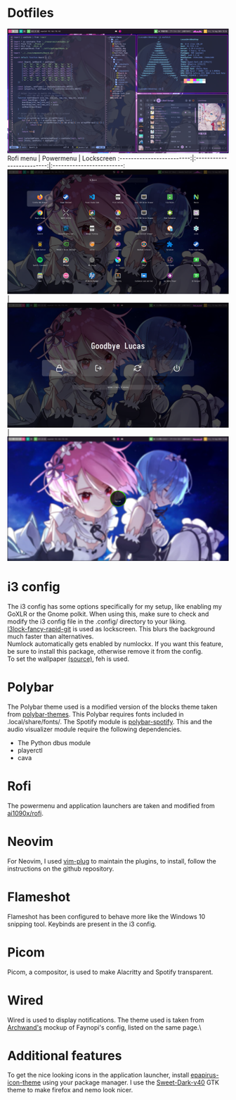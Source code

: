 # Dotfiles
![alt text](Assets/rice.png)
Rofi menu             |  Powermenu                     |  Lockscreen
:-------------------------:|:-------------------------:|:-------------------------:
![](Assets/rofi.png)  |  ![](Assets/powermenu.png)  |  ![](Assets/lockscreen.png) 

# i3 config
The i3 config has some options specifically for my setup, like enabling my GoXLR or the Gnome polkit. When using this, make sure to check and modify the i3 config file in the .config/ directory to your liking.\
[I3lock-fancy-rapid-git](https://github.com/yvbbrjdr/i3lock-fancy-rapid) is used as lockscreen. This blurs the background much faster than alternatives. \
Numlock automatically gets enabled by numlockx. If you want this feature, be sure to install this package, otherwise remove it from the config.\
To set the wallpaper [(source)](https://moewalls.com/anime/ram-and-rem-rezero-live-wallpaper/), feh is used.

# Polybar
The Polybar theme used is a modified version of the blocks theme taken from [polybar-themes](https://github.com/adi1090x/polybar-themes). This Polybar requires fonts included in .local/share/fonts/.
The Spotify module is [polybar-spotify](https://github.com/Jvanrhijn/polybar-spotify/). This and the audio visualizer module require the following dependencies.

- The Python dbus module
- playerctl
- cava

# Rofi
The powermenu and application launchers are taken and modified from [ai1090x/rofi](https://github.com/adi1090x/rofi). 

# Neovim
For Neovim, I used [vim-plug](https://github.com/junegunn/vim-plug) to maintain the plugins, to install, follow the instructions on the github repository.

# Flameshot
Flameshot has been configured to behave more like the Windows 10 snipping tool. Keybinds are present in the i3 config.

# Picom
Picom, a compositor, is used to make Alacritty and Spotify transparent.

# Wired
Wired is used to display notifications. The theme used is taken from [Archwand's](https://github.com/Toqozz/wired-notify/issues/63) mockup of Faynopi's config, listed on the same page.\

# Additional features
To get the nice looking icons in the application launcher, install [epapirus-icon-theme](https://archlinux.org/packages/extra/any/epapirus-icon-theme/) using your package manager. I use the [Sweet-Dark-v40](https://github.com/EliverLara/Sweet/releases) GTK theme to make firefox and nemo look nicer.
